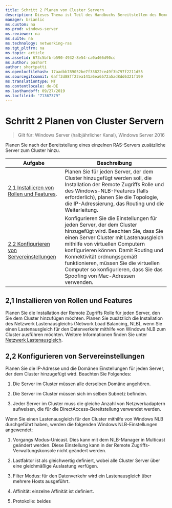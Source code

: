 ```yaml
---
title: Schritt 2 Planen von Cluster Servern
description: Dieses Thema ist Teil des Handbuchs Bereitstellen des Remote Zugriffs in einem Cluster unter Windows Server 2016.
manager: brianlic
ms.custom: na
ms.prod: windows-server
ms.reviewer: na
ms.suite: na
ms.technology: networking-ras
ms.tgt_pltfrm: na
ms.topic: article
ms.assetid: 673c5bfb-b590-4932-8e54-ca0a466d90cc
ms.author: pashort
author: shortpatti
ms.openlocfilehash: 17aadbb789052be7f33822ce49f3b797f2211d55
ms.sourcegitcommit: 6aff3d88ff22ea141a6ea6572a5ad8dd6321f199
ms.translationtype: MT
ms.contentlocale: de-DE
ms.lasthandoff: 09/27/2019
ms.locfileid: "71367379"
---
```

# <a name="step-2-plan-cluster-servers"></a>Schritt 2 Planen von Cluster Servern

>Gilt für: Windows Server (halbjährlicher Kanal), Windows Server 2016

Planen Sie nach der Bereitstellung eines einzelnen RAS-Servers zusätzliche Server zum Cluster hinzu.  
  
|Aufgabe|Beschreibung|  
|----|--------|  
|[2,1 Installieren von Rollen und Features](#BKMK_Install).|Planen Sie für jeden Server, der dem Cluster hinzugefügt werden soll, die Installation der Remote Zugriffs Rolle und des Windows-NLB-Features (falls erforderlich), planen Sie die Topologie, die IP-Adressierung, das Routing und die Weiterleitung.|  
|[2,2 Konfigurieren von Servereinstellungen](#BKMK_Config)|Konfigurieren Sie die Einstellungen für jeden Server, der dem Cluster hinzugefügt wird. Beachten Sie, dass Sie einen Server Cluster mit Lastenausgleich mithilfe von virtuellen Computern konfigurieren können. Damit Routing und Konnektivität ordnungsgemäß funktionieren, müssen Sie die virtuellen Computer so konfigurieren, dass Sie das Spoofing von Mac-Adressen verwenden.|  
  
## <a name="BKMK_Install"></a>2,1 Installieren von Rollen und Features  
Planen Sie die Installation der Remote Zugriffs Rolle für jeden Server, den Sie dem Cluster hinzufügen möchten. Planen Sie zusätzlich die Installation des Netzwerk Lastenausgleichs (Network Load Balancing, NLB), wenn Sie einen Lastenausgleich für den Datenverkehr mithilfe von Windows NLB zum Cluster ausführen möchten. Weitere Informationen finden Sie unter [Netzwerk Lastenausgleich](https://technet.microsoft.com/windows-server-docs/networking/technologies/network-load-balancing).  
  
## <a name="BKMK_Config"></a>2,2 Konfigurieren von Servereinstellungen  
Planen Sie die IP-Adresse und die Domänen Einstellungen für jeden Server, der dem Cluster hinzugefügt wird. Beachten Sie Folgendes:  
  
1.  Die Server im Cluster müssen alle derselben Domäne angehören.  
  
2.  Die Server im Cluster müssen sich im selben Subnetz befinden.  
  
3.  Jeder Server im Cluster muss die gleiche Anzahl von Netzwerkadaptern aufweisen, die für die DirectAccess-Bereitstellung verwendet werden.  
  
Wenn Sie einen Lastenausgleich für den Cluster mithilfe von Windows NLB durchgeführt haben, werden die folgenden Windows NLB-Einstellungen angewendet:  
  
1.  Vorgangs Modus-Unicast. Dies kann mit dem NLB-Manager in Multicast geändert werden. Diese Einstellung kann in der Remote Zugriffs-Verwaltungskonsole nicht geändert werden.  
  
2.  Lastfaktor ist als gleichwertig definiert, wobei alle Cluster Server über eine gleichmäßige Auslastung verfügen.  
  
3.  Filter Modus: für den Datenverkehr wird ein Lastenausgleich über mehrere Hosts ausgeführt.  
  
4.  Affinität: einzelne Affinität ist definiert.  
  
5.  Protokolle: beides  


